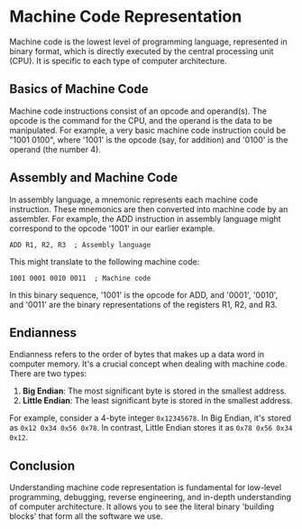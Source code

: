 # Machine Code Representation

Machine code is the lowest level of programming language, represented in binary format, which is directly executed by the central processing unit (CPU). It is specific to each type of computer architecture.

## Basics of Machine Code

Machine code instructions consist of an opcode and operand(s). The opcode is the command for the CPU, and the operand is the data to be manipulated. For example, a very basic machine code instruction could be "1001 0100", where '1001' is the opcode (say, for addition) and '0100' is the operand (the number 4).

## Assembly and Machine Code

In assembly language, a mnemonic represents each machine code instruction. These mnemonics are then converted into machine code by an assembler. For example, the ADD instruction in assembly language might correspond to the opcode '1001' in our earlier example.

```assembly
ADD R1, R2, R3  ; Assembly language
```

This might translate to the following machine code:

```binary
1001 0001 0010 0011  ; Machine code
```

In this binary sequence, '1001' is the opcode for ADD, and '0001', '0010', and '0011' are the binary representations of the registers R1, R2, and R3.

## Endianness

Endianness refers to the order of bytes that makes up a data word in computer memory. It's a crucial concept when dealing with machine code. There are two types:

1. **Big Endian**: The most significant byte is stored in the smallest address.
2. **Little Endian**: The least significant byte is stored in the smallest address.

For example, consider a 4-byte integer `0x12345678`. In Big Endian, it's stored as `0x12 0x34 0x56 0x78`. In contrast, Little Endian stores it as `0x78 0x56 0x34 0x12`.

## Conclusion

Understanding machine code representation is fundamental for low-level programming, debugging, reverse engineering, and in-depth understanding of computer architecture. It allows you to see the literal binary 'building blocks' that form all the software we use.